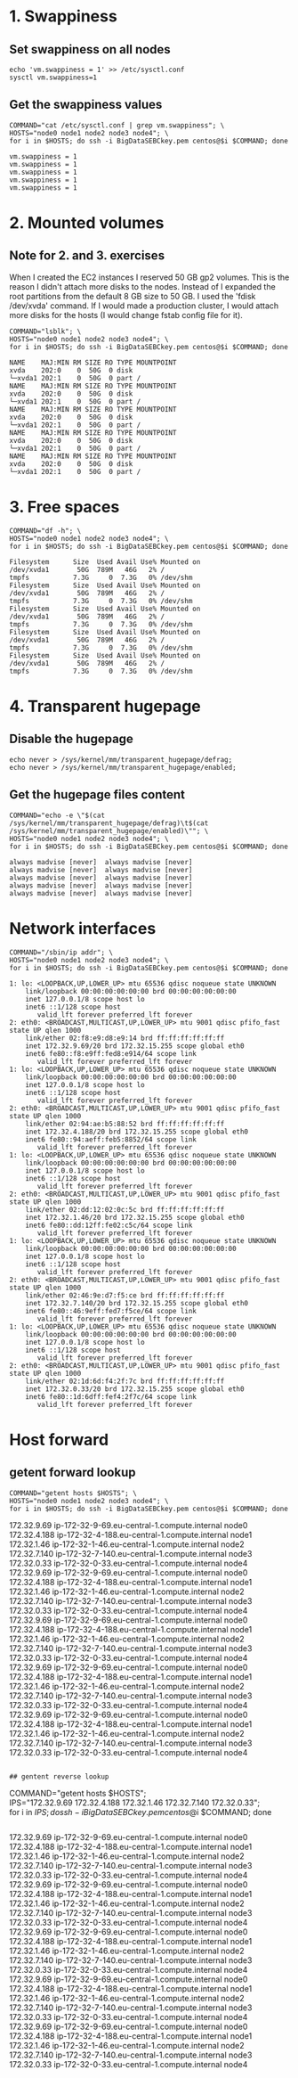 # 1. Swappiness

## Set swappiness on all nodes
```
echo 'vm.swappiness = 1' >> /etc/sysctl.conf
sysctl vm.swappiness=1
```

## Get the swappiness values
```
COMMAND="cat /etc/sysctl.conf | grep vm.swappiness"; \
HOSTS="node0 node1 node2 node3 node4"; \
for i in $HOSTS; do ssh -i BigDataSEBCkey.pem centos@$i $COMMAND; done
```

```
vm.swappiness = 1
vm.swappiness = 1
vm.swappiness = 1
vm.swappiness = 1
vm.swappiness = 1
```

# 2. Mounted volumes
## Note for 2. and 3. exercises
When I created the EC2 instances I reserved 50 GB gp2 volumes. This is the reason I didn't attach more disks to the nodes. Instead of I expanded the root partitions from the default 8 GB size to 50 GB. I used the 'fdisk /dev/xvda' command.
If I would made a production cluster, I would attach more disks for the hosts (I would change fstab config file for it).

```
COMMAND="lsblk"; \
HOSTS="node0 node1 node2 node3 node4"; \
for i in $HOSTS; do ssh -i BigDataSEBCkey.pem centos@$i $COMMAND; done
```

```
NAME    MAJ:MIN RM SIZE RO TYPE MOUNTPOINT
xvda    202:0    0  50G  0 disk
└─xvda1 202:1    0  50G  0 part /
NAME    MAJ:MIN RM SIZE RO TYPE MOUNTPOINT
xvda    202:0    0  50G  0 disk
└─xvda1 202:1    0  50G  0 part /
NAME    MAJ:MIN RM SIZE RO TYPE MOUNTPOINT
xvda    202:0    0  50G  0 disk
└─xvda1 202:1    0  50G  0 part /
NAME    MAJ:MIN RM SIZE RO TYPE MOUNTPOINT
xvda    202:0    0  50G  0 disk
└─xvda1 202:1    0  50G  0 part /
NAME    MAJ:MIN RM SIZE RO TYPE MOUNTPOINT
xvda    202:0    0  50G  0 disk
└─xvda1 202:1    0  50G  0 part /
```

# 3. Free spaces

```
COMMAND="df -h"; \
HOSTS="node0 node1 node2 node3 node4"; \
for i in $HOSTS; do ssh -i BigDataSEBCkey.pem centos@$i $COMMAND; done
```

```
Filesystem      Size  Used Avail Use% Mounted on
/dev/xvda1       50G  789M   46G   2% /
tmpfs           7.3G     0  7.3G   0% /dev/shm
Filesystem      Size  Used Avail Use% Mounted on
/dev/xvda1       50G  789M   46G   2% /
tmpfs           7.3G     0  7.3G   0% /dev/shm
Filesystem      Size  Used Avail Use% Mounted on
/dev/xvda1       50G  789M   46G   2% /
tmpfs           7.3G     0  7.3G   0% /dev/shm
Filesystem      Size  Used Avail Use% Mounted on
/dev/xvda1       50G  789M   46G   2% /
tmpfs           7.3G     0  7.3G   0% /dev/shm
Filesystem      Size  Used Avail Use% Mounted on
/dev/xvda1       50G  789M   46G   2% /
tmpfs           7.3G     0  7.3G   0% /dev/shm
```

# 4. Transparent hugepage
## Disable the hugepage

```
echo never > /sys/kernel/mm/transparent_hugepage/defrag;
echo never > /sys/kernel/mm/transparent_hugepage/enabled;
```

## Get the hugepage files content

```
COMMAND="echo -e \"$(cat /sys/kernel/mm/transparent_hugepage/defrag)\t$(cat /sys/kernel/mm/transparent_hugepage/enabled)\""; \
HOSTS="node0 node1 node2 node3 node4"; \
for i in $HOSTS; do ssh -i BigDataSEBCkey.pem centos@$i $COMMAND; done
```

```
always madvise [never]  always madvise [never]
always madvise [never]  always madvise [never]
always madvise [never]  always madvise [never]
always madvise [never]  always madvise [never]
always madvise [never]  always madvise [never]
```

# Network interfaces

```
COMMAND="/sbin/ip addr"; \
HOSTS="node0 node1 node2 node3 node4"; \
for i in $HOSTS; do ssh -i BigDataSEBCkey.pem centos@$i $COMMAND; done
```

```
1: lo: <LOOPBACK,UP,LOWER_UP> mtu 65536 qdisc noqueue state UNKNOWN
    link/loopback 00:00:00:00:00:00 brd 00:00:00:00:00:00
    inet 127.0.0.1/8 scope host lo
    inet6 ::1/128 scope host
       valid_lft forever preferred_lft forever
2: eth0: <BROADCAST,MULTICAST,UP,LOWER_UP> mtu 9001 qdisc pfifo_fast state UP qlen 1000
    link/ether 02:f8:e9:d8:e9:14 brd ff:ff:ff:ff:ff:ff
    inet 172.32.9.69/20 brd 172.32.15.255 scope global eth0
    inet6 fe80::f8:e9ff:fed8:e914/64 scope link
       valid_lft forever preferred_lft forever
1: lo: <LOOPBACK,UP,LOWER_UP> mtu 65536 qdisc noqueue state UNKNOWN
    link/loopback 00:00:00:00:00:00 brd 00:00:00:00:00:00
    inet 127.0.0.1/8 scope host lo
    inet6 ::1/128 scope host
       valid_lft forever preferred_lft forever
2: eth0: <BROADCAST,MULTICAST,UP,LOWER_UP> mtu 9001 qdisc pfifo_fast state UP qlen 1000
    link/ether 02:94:ae:b5:88:52 brd ff:ff:ff:ff:ff:ff
    inet 172.32.4.188/20 brd 172.32.15.255 scope global eth0
    inet6 fe80::94:aeff:feb5:8852/64 scope link
       valid_lft forever preferred_lft forever
1: lo: <LOOPBACK,UP,LOWER_UP> mtu 65536 qdisc noqueue state UNKNOWN
    link/loopback 00:00:00:00:00:00 brd 00:00:00:00:00:00
    inet 127.0.0.1/8 scope host lo
    inet6 ::1/128 scope host
       valid_lft forever preferred_lft forever
2: eth0: <BROADCAST,MULTICAST,UP,LOWER_UP> mtu 9001 qdisc pfifo_fast state UP qlen 1000
    link/ether 02:dd:12:02:0c:5c brd ff:ff:ff:ff:ff:ff
    inet 172.32.1.46/20 brd 172.32.15.255 scope global eth0
    inet6 fe80::dd:12ff:fe02:c5c/64 scope link
       valid_lft forever preferred_lft forever
1: lo: <LOOPBACK,UP,LOWER_UP> mtu 65536 qdisc noqueue state UNKNOWN
    link/loopback 00:00:00:00:00:00 brd 00:00:00:00:00:00
    inet 127.0.0.1/8 scope host lo
    inet6 ::1/128 scope host
       valid_lft forever preferred_lft forever
2: eth0: <BROADCAST,MULTICAST,UP,LOWER_UP> mtu 9001 qdisc pfifo_fast state UP qlen 1000
    link/ether 02:46:9e:d7:f5:ce brd ff:ff:ff:ff:ff:ff
    inet 172.32.7.140/20 brd 172.32.15.255 scope global eth0
    inet6 fe80::46:9eff:fed7:f5ce/64 scope link
       valid_lft forever preferred_lft forever
1: lo: <LOOPBACK,UP,LOWER_UP> mtu 65536 qdisc noqueue state UNKNOWN
    link/loopback 00:00:00:00:00:00 brd 00:00:00:00:00:00
    inet 127.0.0.1/8 scope host lo
    inet6 ::1/128 scope host
       valid_lft forever preferred_lft forever
2: eth0: <BROADCAST,MULTICAST,UP,LOWER_UP> mtu 9001 qdisc pfifo_fast state UP qlen 1000
    link/ether 02:1d:6d:f4:2f:7c brd ff:ff:ff:ff:ff:ff
    inet 172.32.0.33/20 brd 172.32.15.255 scope global eth0
    inet6 fe80::1d:6dff:fef4:2f7c/64 scope link
       valid_lft forever preferred_lft forever
```

# Host forward

## getent forward lookup

```
COMMAND="getent hosts $HOSTS"; \
HOSTS="node0 node1 node2 node3 node4"; \
for i in $HOSTS; do ssh -i BigDataSEBCkey.pem centos@$i $COMMAND; done
```
172.32.9.69     ip-172-32-9-69.eu-central-1.compute.internal node0
172.32.4.188    ip-172-32-4-188.eu-central-1.compute.internal node1
172.32.1.46     ip-172-32-1-46.eu-central-1.compute.internal node2
172.32.7.140    ip-172-32-7-140.eu-central-1.compute.internal node3
172.32.0.33     ip-172-32-0-33.eu-central-1.compute.internal node4
172.32.9.69     ip-172-32-9-69.eu-central-1.compute.internal node0
172.32.4.188    ip-172-32-4-188.eu-central-1.compute.internal node1
172.32.1.46     ip-172-32-1-46.eu-central-1.compute.internal node2
172.32.7.140    ip-172-32-7-140.eu-central-1.compute.internal node3
172.32.0.33     ip-172-32-0-33.eu-central-1.compute.internal node4
172.32.9.69     ip-172-32-9-69.eu-central-1.compute.internal node0
172.32.4.188    ip-172-32-4-188.eu-central-1.compute.internal node1
172.32.1.46     ip-172-32-1-46.eu-central-1.compute.internal node2
172.32.7.140    ip-172-32-7-140.eu-central-1.compute.internal node3
172.32.0.33     ip-172-32-0-33.eu-central-1.compute.internal node4
172.32.9.69     ip-172-32-9-69.eu-central-1.compute.internal node0
172.32.4.188    ip-172-32-4-188.eu-central-1.compute.internal node1
172.32.1.46     ip-172-32-1-46.eu-central-1.compute.internal node2
172.32.7.140    ip-172-32-7-140.eu-central-1.compute.internal node3
172.32.0.33     ip-172-32-0-33.eu-central-1.compute.internal node4
172.32.9.69     ip-172-32-9-69.eu-central-1.compute.internal node0
172.32.4.188    ip-172-32-4-188.eu-central-1.compute.internal node1
172.32.1.46     ip-172-32-1-46.eu-central-1.compute.internal node2
172.32.7.140    ip-172-32-7-140.eu-central-1.compute.internal node3
172.32.0.33     ip-172-32-0-33.eu-central-1.compute.internal node4
```

## gentent reverse lookup

```
COMMAND="getent hosts $HOSTS"; \
IPS="172.32.9.69 172.32.4.188 172.32.1.46 172.32.7.140 172.32.0.33"; \
for i in $IPS; do ssh -i BigDataSEBCkey.pem centos@$i $COMMAND; done
```

```
172.32.9.69     ip-172-32-9-69.eu-central-1.compute.internal node0
172.32.4.188    ip-172-32-4-188.eu-central-1.compute.internal node1
172.32.1.46     ip-172-32-1-46.eu-central-1.compute.internal node2
172.32.7.140    ip-172-32-7-140.eu-central-1.compute.internal node3
172.32.0.33     ip-172-32-0-33.eu-central-1.compute.internal node4
172.32.9.69     ip-172-32-9-69.eu-central-1.compute.internal node0
172.32.4.188    ip-172-32-4-188.eu-central-1.compute.internal node1
172.32.1.46     ip-172-32-1-46.eu-central-1.compute.internal node2
172.32.7.140    ip-172-32-7-140.eu-central-1.compute.internal node3
172.32.0.33     ip-172-32-0-33.eu-central-1.compute.internal node4
172.32.9.69     ip-172-32-9-69.eu-central-1.compute.internal node0
172.32.4.188    ip-172-32-4-188.eu-central-1.compute.internal node1
172.32.1.46     ip-172-32-1-46.eu-central-1.compute.internal node2
172.32.7.140    ip-172-32-7-140.eu-central-1.compute.internal node3
172.32.0.33     ip-172-32-0-33.eu-central-1.compute.internal node4
172.32.9.69     ip-172-32-9-69.eu-central-1.compute.internal node0
172.32.4.188    ip-172-32-4-188.eu-central-1.compute.internal node1
172.32.1.46     ip-172-32-1-46.eu-central-1.compute.internal node2
172.32.7.140    ip-172-32-7-140.eu-central-1.compute.internal node3
172.32.0.33     ip-172-32-0-33.eu-central-1.compute.internal node4
172.32.9.69     ip-172-32-9-69.eu-central-1.compute.internal node0
172.32.4.188    ip-172-32-4-188.eu-central-1.compute.internal node1
172.32.1.46     ip-172-32-1-46.eu-central-1.compute.internal node2
172.32.7.140    ip-172-32-7-140.eu-central-1.compute.internal node3
172.32.0.33     ip-172-32-0-33.eu-central-1.compute.internal node4
```
